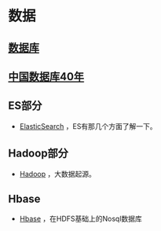 # 数据

## [数据库](database.md)
## [中国数据库40年](database_in_china_40y.md)



## ES部分

- [ElasticSearch](es\README.md) ，ES有那几个方面了解一下。

## Hadoop部分

-  [Hadoop](hadoop\README.md) ，大数据起源。

## Hbase

-  [Hbase](hbase\README.md) ，在HDFS基础上的Nosql数据库